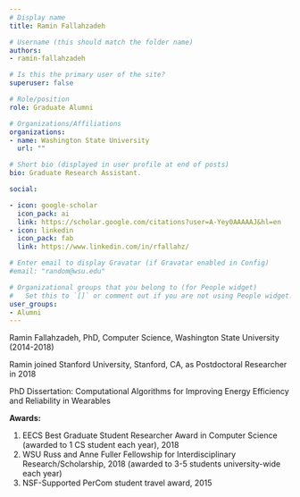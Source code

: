```yaml
---
# Display name
title: Ramin Fallahzadeh

# Username (this should match the folder name)
authors:
- ramin-fallahzadeh

# Is this the primary user of the site?
superuser: false

# Role/position
role: Graduate Alumni

# Organizations/Affiliations
organizations:
- name: Washington State University
  url: ""

# Short bio (displayed in user profile at end of posts)
bio: Graduate Research Assistant.

social:

- icon: google-scholar
  icon_pack: ai
  link: https://scholar.google.com/citations?user=A-Yey0AAAAAJ&hl=en
- icon: linkedin
  icon_pack: fab
  link: https://www.linkedin.com/in/rfallahz/

# Enter email to display Gravatar (if Gravatar enabled in Config)
#email: "random@wsu.edu"

# Organizational groups that you belong to (for People widget)
#   Set this to `[]` or comment out if you are not using People widget.
user_groups:
- Alumni
---
```

Ramin Fallahzadeh, PhD, Computer Science, Washington State University (2014-2018)

Ramin joined Stanford University, Stanford, CA, as Postdoctoral Researcher in 2018

PhD Dissertation: Computational Algorithms for Improving Energy Efficiency and Reliability in Wearables

<strong>Awards:</strong>
1. EECS Best Graduate Student Researcher Award in Computer Science (awarded to 1 CS student each year), 2018
2. WSU Russ and Anne Fuller Fellowship for Interdisciplinary Research/Scholarship, 2018 (awarded to 3-5 students university-wide each year)
3. NSF-Supported PerCom student travel award, 2015
